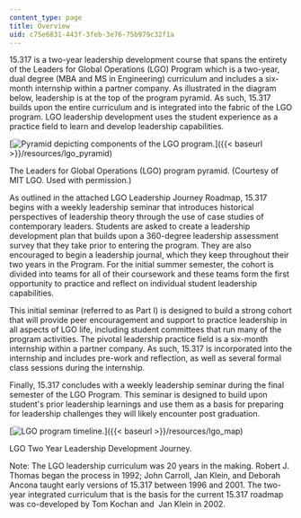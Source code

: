 ```yaml
---
content_type: page
title: Overview
uid: c75e6831-443f-3feb-3e76-75b979c32f1a
---
```


15.317 is a two-year leadership development course that spans the entirety of the Leaders for Global Operations (LGO) Program which is a two-year, dual degree (MBA and MS in Engineering) curriculum and includes a six-month internship within a partner company. As illustrated in the diagram below, leadership is at the top of the program pyramid. As such, 15.317 builds upon the entire curriculum and is integrated into the fabric of the LGO program. LGO leadership development uses the student experience as a practice field to learn and develop leadership capabilities.

[![Pyramid depicting components of the LGO program.](BASEURL_PLACEHOLDER/resources/lgo_pyramid)]({{< baseurl >}}/resources/lgo_pyramid)

The Leaders for Global Operations (LGO) program pyramid. (Courtesy of MIT LGO. Used with permission.)

As outlined in the attached LGO Leadership Journey Roadmap, 15.317 begins with a weekly leadership seminar that introduces historical perspectives of leadership theory through the use of case studies of contemporary leaders. Students are asked to create a leadership development plan that builds upon a 360-degree leadership assessment survey that they take prior to entering the program. They are also encouraged to begin a leadership journal, which they keep throughout their two years in the Program. For the initial summer semester, the cohort is divided into teams for all of their coursework and these teams form the first opportunity to practice and reflect on individual student leadership capabilities.

This initial seminar (referred to as Part I) is designed to build a strong cohort that will provide peer encouragement and support to practice leadership in all aspects of LGO life, including student committees that run many of the program activities. The pivotal leadership practice field is a six-month internship within a partner company. As such, 15.317 is incorporated into the internship and includes pre-work and reflection, as well as several formal class sessions during the internship.

Finally, 15.317 concludes with a weekly leadership seminar during the final semester of the LGO Program. This seminar is designed to build upon student's prior leadership learnings and use them as a basis for preparing for leadership challenges they will likely encounter post graduation.

[![LGO program timeline.](BASEURL_PLACEHOLDER/resources/lgo_map)]({{< baseurl >}}/resources/lgo_map)

LGO Two Year Leadership Development Journey.

Note: The LGO leadership curriculum was 20 years in the making. Robert J. Thomas began the process in 1992; John Carroll, Jan Klein, and Deborah Ancona taught early versions of 15.317 between 1996 and 2001. The two-year integrated curriculum that is the basis for the current 15.317 roadmap was co-developed by Tom Kochan and  Jan Klein in 2002.